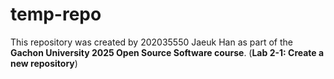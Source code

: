 # temp-repo
This repository was created by 202035550 Jaeuk Han as part of the **Gachon University 2025 Open Source Software course**. (**Lab 2-1: Create a new repository**)


